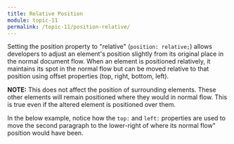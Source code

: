 ```yaml
---
title: Relative Position
module: topic-11
permalink: /topic-11/position-relative/
---
```


<div class="divider-heading"></div>

Setting the position property to "relative" (`position: relative;`) allows developers to adjust an element's position slightly from its original place in the normal document flow. When an element is positioned relatively, it maintains its spot in the normal flow but can be moved relative to that position using offset properties (top, right, bottom, left).

**NOTE:** This does not affect the position of surrounding elements. These other elements will remain positioned where they would in normal flow. This is true even if the altered element is positioned over them.

In the below example, notice how the `top:` and `left:` properties are used to move the second paragraph to the lower-right of where its
normal flow" position would have been.

<div class="codepen-embed">
  <p data-height="600" data-theme-id="30567" data-slug-hash="PozeYZb" data-default-tab="css,result" data-user="retrog4m3r" data-embed-version="2" data-pen-title="Position, Pt. 1 " class="codepen"></p>
</div>
